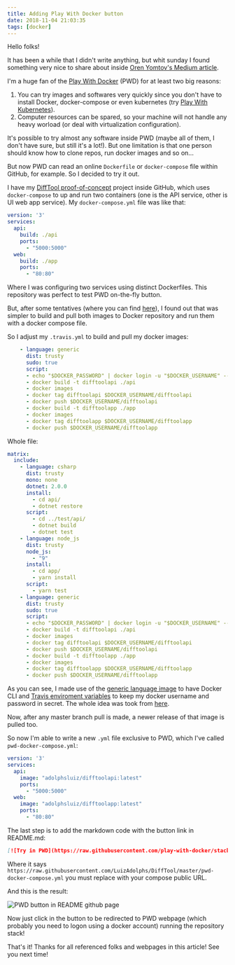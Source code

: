 ```yaml
---
title: Adding Play With Docker button
date: 2018-11-04 21:03:35
tags: [docker]
---
```


Hello folks!

It has been a while that I didn't write anything, but whit sunday I found something very nice to share about inside [Oren Yomtov's Medium article](https://medium.com/@patternrecognizer/how-to-add-a-try-in-play-with-docker-button-to-your-github-project-41cb65721e94).

I'm a huge fan of the [Play With Docker](https://labs.play-with-docker.com/) (PWD) for at least two big reasons:

1. You can try images and softwares very quickly since you don't have to install Docker, docker-compose or even kubernetes (try [Play With Kubernetes](https://labs.play-with-k8s.com/)).
2. Computer resources can be spared, so your machine will not handle any heavy worload (or deal with virtualization configuration).

It's possible to try almost any software inside PWD (maybe all of them, I don't have sure, but still it's a lot!). But one limitation is that one person should know how to clone repos, run docker images and so on...

But now PWD can read an online `Dockerfile` or `docker-compose` file within GitHub, for example. So I decided to try it out.

I have my [DiffTool proof-of-concept](https://github.com/LuizAdolphs/DiffTool) project inside GitHub, which uses `docker-compose` to up and run two containers (one is the API service, other is UI web app service). My `docker-compose.yml` file was like that:

```yaml
version: '3'
services:
  api:
    build: ./api
    ports:
      - "5000:5000"
  web:
    build: ./app
    ports:
      - "80:80"
```

Where I was configuring two services using distinct Dockerfiles. This repository was perfect to test PWD on-the-fly button.

But, after some tentatives (where you can find [here](https://github.com/LuizAdolphs/DiffTool/commits/master)), I found out that was simpler to build and pull both images to Docker repository and run them with a docker compose file.

So I adjust my `.travis.yml` to build and pull my docker images:

```yaml
    - language: generic
      dist: trusty
      sudo: true
      script:
      - echo "$DOCKER_PASSWORD" | docker login -u "$DOCKER_USERNAME" --password-stdin
      - docker build -t difftoolapi ./api
      - docker images
      - docker tag difftoolapi $DOCKER_USERNAME/difftoolapi
      - docker push $DOCKER_USERNAME/difftoolapi
      - docker build -t difftoolapp ./app
      - docker images
      - docker tag difftoolapp $DOCKER_USERNAME/difftoolapp
      - docker push $DOCKER_USERNAME/difftoolapp
```

Whole file:

```yaml
matrix:
  include:
    - language: csharp
      dist: trusty
      mono: none
      dotnet: 2.0.0
      install:
        - cd api/
        - dotnet restore
      script:
        - cd ../test/api/
        - dotnet build
        - dotnet test 
    - language: node_js
      dist: trusty
      node_js:
        - "9"
      install:
        - cd app/
        - yarn install
      script:
        - yarn test 
    - language: generic
      dist: trusty
      sudo: true
      script:
      - echo "$DOCKER_PASSWORD" | docker login -u "$DOCKER_USERNAME" --password-stdin
      - docker build -t difftoolapi ./api
      - docker images
      - docker tag difftoolapi $DOCKER_USERNAME/difftoolapi
      - docker push $DOCKER_USERNAME/difftoolapi
      - docker build -t difftoolapp ./app
      - docker images
      - docker tag difftoolapp $DOCKER_USERNAME/difftoolapp
      - docker push $DOCKER_USERNAME/difftoolapp
```

As you can see, I made use of the [generic language image](https://docs.travis-ci.com/user/languages/minimal-and-generic/) to have Docker CLI and [Travis enviroment variables](https://docs.travis-ci.com/user/environment-variables/) to keep my docker username and password in secret. The whole idea was took from [here](https://docs.travis-ci.com/user/build-stages/share-docker-image/).

Now, after any master branch pull is made, a newer release of that image is pulled too.

So now I'm able to write a new `.yml` file exclusive to PWD, which I've called `pwd-docker-compose.yml`:

```yaml
version: '3'
services:
  api:
    image: "adolphsluiz/difftoolapi:latest"
    ports:
      - "5000:5000"
  web:
    image: "adolphsluiz/difftoolapp:latest"
    ports:
      - "80:80"
```

The last step is to add the markdown code with the button link in README.md:

```markdown
[![Try in PWD](https://raw.githubusercontent.com/play-with-docker/stacks/master/assets/images/button.png)](https://labs.play-with-docker.com/?stack=https://raw.githubusercontent.com/LuizAdolphs/DiffTool/master/pwd-docker-compose.yml)
```

Where it says `https://raw.githubusercontent.com/LuizAdolphs/DiffTool/master/pwd-docker-compose.yml` you must replace with your compose public URL.

And this is the result:

![PWD button in README github page](/images/button-pwd.jpg)

Now just click in the button to be redirected to PWD webpage (which probably you need to logon using a docker account) running the repository stack!

That's it! Thanks for all referenced folks and webpages in this article! See you next time!